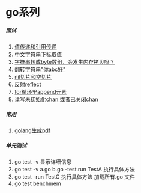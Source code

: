 # go系列

##### 面试
1. [值传递和引用传递](https://github.com/bw1032/gogo/blob/main/interview/a.go) 
2. [中文字符串下标取值](https://github.com/bw1032/gogo/blob/main/interview/b.go) 
3. [字符串转成byte数组，会发生内存拷贝吗？](https://www.jianshu.com/p/e45f2a69f0aa)
4. [翻转字符串"你abc好"](https://github.com/bw1032/gogo/blob/main/interview/c.go)
4. [nil切片和空切片](https://github.com/bw1032/gogo/blob/main/interview/d.go)
5. [反射reflect](https://github.com/bw1032/gogo/blob/main/interview/e.go)
6. [for循环里append元素](https://github.com/bw1032/gogo/blob/main/interview/f.go)
7. [读写未初始化chan 或者已关闭chan](https://github.com/bw1032/gogo/blob/main/interview/g.go)

##### 常用
1. [golang生成pdf](https://github.com/bw1032/gogo/blob/main/tool/pdf.go) 

##### 单元测试
1. go test -v 显示详细信息
2. go test -v a.go b.go -test.run TestA 执行具体方法
3. go test -run TestC  执行具体方法 加载所有.go 文件
4. go test benchmem